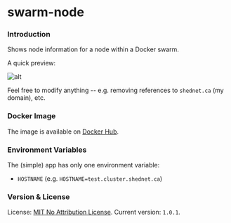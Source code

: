 # swarm-node

### Introduction

Shows node information for a node within a Docker swarm.

A quick preview:

![alt](https://cdn.jp.net/2024/December/Screnshot%20%28chrome%29%20at%202024-12-08%20at%2006.47.104%20AM.png)

Feel free to modify anything -- e.g. removing references to `shednet.ca` (my domain), etc.

### Docker Image

The image is available on [Docker Hub](https://hub.docker.com/repository/docker/dawgyy/swarm/general).

### Environment Variables

The (simple) app has only one environment variable:

- `HOSTNAME` (e.g. `HOSTNAME=test.cluster.shednet.ca`)

### Version & License

License: [MIT No Attribution License](LICENSE).
Current version: `1.0.1`.